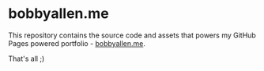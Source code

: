 # bobbyallen.me

This repository contains the source code and assets that powers my GitHub Pages powered portfolio - [bobbyallen.me](https://bobbyallen.me).

That's all ;)